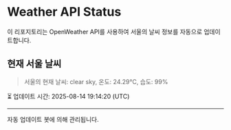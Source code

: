 
# Weather API Status

이 리포지토리는 OpenWeather API를 사용하여 서울의 날씨 정보를 자동으로 업데이트합니다.

## 현재 서울 날씨
> 서울의 현재 날씨: clear sky, 온도: 24.29°C, 습도: 99%

⏳ 업데이트 시간: 2025-08-14 19:14:20 (UTC)

---
자동 업데이트 봇에 의해 관리됩니다.

